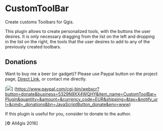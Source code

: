 # CustomToolBar
Create customs Toolbars for Qgis.

This plugin allows to create personalized tools, with the buttons the user desires. It is only necessary dragging from the list on the left and dropping in the list on the right, the tools that the user desires to add to any of the previously created toolbars.

## Donations
Want to buy me a beer (or gadget)? Please use Paypal button on the project page, [Direct Link](https://www.paypal.me/all4gis), or contact me directly.

[![](https://www.paypalobjects.com/en_US/i/btn/btn_donateCC_LG.gif)]
(https://www.paypal.com/cgi-bin/webscr?button=donate&business=5329N9XX4WQHY&item_name=CustomToolBar+Plugin&quantity=&amount=&currency_code=EUR&shipping=&tax=&notify_url=&cmd=_donations&bn=JavaScriptButton_donate&env=www)

If this plugin is useful for you, consider to donate to the author.


[© All4gis 2016]
